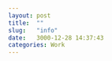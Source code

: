```yaml
---
layout: post
title:  ""
slug:   "info"
date:   3000-12-28 14:37:43
categories: Work
---
```



<div style="padding-bottom:50px;"></div>
